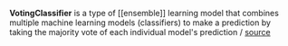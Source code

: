 **VotingClassifier** is a type of [[ensemble]] learning model that combines multiple machine learning models (classifiers) to make a prediction by taking the majority vote of each individual model's prediction / [source](https://github.com/Djacon/skmini/blob/main/skmini/ensemble/_voting.py#L26)
